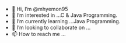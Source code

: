 - 👋 Hi, I’m @mhyemon95
- 👀 I’m interested in ...C & Java Programming.
- 🌱 I’m currently learning ...Java Programming.
- 💞️ I’m looking to collaborate on ...
- 📫 How to reach me ...

<!---
mhyemon95/mhyemon95 is a ✨ special ✨ repository because its `README.md` (this file) appears on your GitHub profile.
You can click the Preview link to take a look at your changes.
--->
